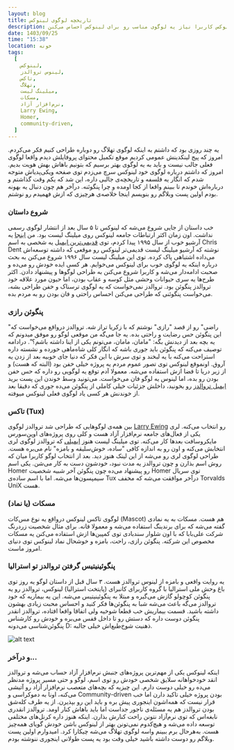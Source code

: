```yaml
---
layout: blog
title: تاریخچه لوگوی لینوکس
description: داستان از اونجایی شروع می‌شه که توی میلینگ لیست لینوکس کاربرا نیاز یه لوگوی مناسب رو برای لینوکس احساس می‌کنن...
date: 1403/09/25
time: "15:38"
location: خونه
tags:
  [
    لینوکس,
    لینوس تروالدز,
    تاکس,
    تهلاگ,
    میلینگ لیست,
    مسکات,
    نرم‌افزار آزاد,
    Larry Ewing,
    Homer,
    community-driven,
  ]
---
```


یه چند روزی بود که داشتم به اینکه لوگوی تهلاگ رو دوباره طراحی کنیم فکر می‌کردم. امروز که پیج لینکدینش عمومی کردیم موقع تکمیل محتوای پروفایلش دیدم واقعا لوگوی فعلی جالب نیست و باید به یه لوگوی بهتر برسیم که بتونیم باهاش بهش هویت بدیم. امروز که داشتم درباره لوگوی خود لینوکس سرچ می‌زدم توی صفحه ویکی‌پدیاش متوجه شدم که انگار یه فلسفه و تاریخچه‌ی جالبی داره، این شد که یکم وقت گذاشتم و درباره‌اش خوندم تا ببینم واقعا از کجا اومده و چرا پنگوئنه. درآخر هم چون دنبال یه بهونه بودم اولین پست وبلاگم رو بنویسم اینجا خلاصه‌ی هرچیزی که ازش فهمیدم رو نوشتم.

### شروع داستان

خب داستان از جایی شروع می‌شه که لینوکس تا ۵ سال بعد از انتشار لوگوی رسمی نداشت. اون زمان اکثر ارتباطات جامعه لینوکس روی میلینگ لیست بود. من [اینجا](https://www.uwsg.indiana.edu/hypermail/linux/kernel) یه آرشیو خوب از سال ۱۹۹۵ پیدا کردم، توی [قدیمی‌ترین ایمیل](https://www.uwsg.indiana.edu/hypermail/linux/kernel/9506/0000.html) یه شخصی به اسم Chris Dent نوشته که آرشیو میلینگ لیست قدیمی‌تر لینوکس رو موقعی که داشته توسعه‌اش می‌داده اشتباهی پاک کرده. توی این میلینگ لیست سال ۱۹۹۶ شروع می‌کنن به بحث درباره اینکه یه لوگوی خوب برای لینوکس می‌خوایم. هر کسی ایده خودش رو می‌ده و صحبت ادامه‌دار می‌شه و کاربرا شروع می‌کنن به طراحی لوگوها و پیشنهاد دادن. اکثر طرح‌ها یه سری حیوانات وحشی مثل کوسه و عقاب بودن، اما حیون مورد علاقه خود تروالدز پنگوئن بود. تروالدز نمی‌خواست که یه لوگوی ترسناک و خفن طراحی بشه، می‌خواست پنگوئنی که طراحی می‌کنن احساس راحتی و فان بودن رو به مردم بده.

### پنگوئن رازی

"راضی" رو از قصد "رازی" نوشتم که با زکریا تراز شه. تروالدز درواقع می‌خواست که این پنگوئن حس رضایت و راحتی بده. یه جا می‌گه من موقعی لوگو رو موفق میدونم که یه بچه بعد از دیدنش بگه: "مامان، مامان، می‌تونم یکی از اینا داشته باشم؟". درادامه توصیف می‌کنه که پنگوئن باید جوری باشه که انگار کلی شاه‌ماهی خورده و نشسته داره استراحت می‌کنه با یه لبخند و توی سرش با این فکر که دنیا جای خوبیه بعد از زدن یه آروق. اونموقع لینوکس توی تصور عموم مردم یه پروژه خیلی خفن بود (البته که هست) و از زیر دریا تا فضا ازش استفاده می‌شه. معمولا آدم توقع یه لوگویی رو داره که حس خفن بودن رو بده، اما لینوس یه لوگو فان می‌خواست. می‌تونید وسط خوندن این پست برید [ایمیل تروالدز](https://lkml.iu.edu/hypermail/linux/kernel/9605/0855.html) رو بخونید، داخلش جزئیات خیلی کاملی از پنگوئن می‌ده جوری که دقیقا بعد از خوندنش هر کسی یاد لوگوی فعلی لینوکس میوفته.

### تاکس (Tux)

بین همه‌ی لوگوهایی که طراحی شد تروالدز لوگوی [Larry Ewing](https://isc.tamu.edu/~lewing/linux/) رو انتخاب می‌کنه. لری یکی از فعال‌های جامعه نرم‌افزار آزاد هست و کلی روی پروژه‌های اوپن‌سورس مایکروسافت بعدها کار می‌کنه. توی میلینگ لیست هنوز [ایمیلی](https://www.uwsg.indiana.edu/hypermail/linux/kernel/9605/2071.html) که تروالدز لوگوی لری انتخابش می‌کنه و اون رو به اندازه کافی "ساده، خوش‌سلیقه و بامزه" نام می‌بره هست. طراحی لوگوی لری رو می‌شه از این لینک هنوز دید. بعد از انتخاب لوگو کاربرا میان که روش اسم بذارن و چون تروالدز یه مدت نبود، خودشون دست به کار می‌شن. یکی اسم Homer رو پیشنهاد می‌ده چون پنگوئن آخر شبیه شخصیت Homer توی سریال سیمپسون‌ها می‌شه. اما با اسم ساده‌ی Tux درآخر موافقت می‌شه که مخفف Torvalds UniX هست.

### مسکات (یا نماد)

لوگوی تاکس لینوکس درواقع یه نوع مس‌کات (Mascot) هم هست. مسکات به یه نمادی گفته می‌شه که برای برندینگ استفاده می‌شه و معمولا فانه. برای مثال شخصیت زردرنگ شرکت علی‌بابا که با اون شلوار سندبادی توی کمپین‌ها ازش استفاده می‌کنن یه مسکات مخصوص این شرکته. پنگوئن رازی، راحت، بامزه و خوشحال نماد لینوکس توی دنیای امروز ماست.

### پنگوئینیتیس گرفتن تروالدز تو استرالیا

یه روایت واقعی و بامزه از لینوس تروالدز هست. ۳ سال قبل از داستان لوگو یه روز توی باغ وحش ملی استرالیا با گروه کاربرای کانبرای (پایتخت استرالیا) لینوکس، تروالدز رو یه پنگوئن کوچولو گازش می‌گیره و مبتلا به پنگوئینیتیس می‌شه. این یه بیماریه که خود تروالدز می‌گه باعث می‌شه شبا به پنگوئن‌ها فکر کنید و احساس محبت زیادی بهشون داشته باشید. قسمت بیماریش خب قطعا شوخیه ولی اتفاقا واقعا افتاده، تروالدز انقدر پنگوئن دوست داره که دستش رو تا داخل قفس می‌بره و خودش رو کارشناس پنگوئن‌شناسی می‌دونه D: ذهنیت شوخ‌طبع‌اش خیلی جالبه.

![alt text](https://i.redd.it/6ms8iptsp9ny.jpg)

### و درآخر...

اینکه لینوکس یکی از مهم‌ترین پروژه‌های جنبش نرم‌افزار آزاد حساب می‌شه و تروالدز انقد خودخواهانه سلایق شخصی خودش رو توی اسم، لوگو و حتی مسیر پروژه مدنظر می‌ده رو خیلی دوست دارم. این چیزیه که بچه‌های متعصب نرم‌افزار آزاد رو آتیشی می‌کنه، اونا به دموکراسی و Community-driven بودن پروژه خیلی تاکید دارن اما خب قرار نیست که همه‌اشون اینجوری پیش بره و باید این رو بپذیرن. از یه طرف کله‌شق بودن تروالدز هم یه مسئله‌ی ناجور جداست اما باید باهاش کنار اومد. تروالدز انقدری نابغه‌اس که توی نرم‌آزاد نتونن راحت کنارش بذارن. اینکه هنوز داره کرنل‌های مختلفی توسعه داده می‌شه و هیچ‌کدوم نمی‌تونن بهتر از لینوکس باشن خودش گویای همه‌چیز هست. به‌هرحال برم ببینم واسه لوگوی تهلاگ می‌شه چیکارا کرد. امیدوارم اولین پست وبلاگم رو دوست داشته باشید خیلی وقت بود یه پست طولانی اینجوری ننوشته بودم.
